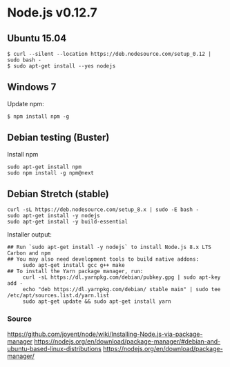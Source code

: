 # Node.js v0.12.7

## Ubuntu 15.04
```
$ curl --silent --location https://deb.nodesource.com/setup_0.12 | sudo bash -
$ sudo apt-get install --yes nodejs
```


## Windows 7

Update npm:
```
$ npm install npm -g
```

## Debian testing (Buster)

Install npm
```
sudo apt-get install npm
sudo npm install -g npm@next
```


## Debian Stretch (stable)

```
curl -sL https://deb.nodesource.com/setup_8.x | sudo -E bash -
sudo apt-get install -y nodejs
sudo apt-get install -y build-essential
```

Installer output:

```
## Run `sudo apt-get install -y nodejs` to install Node.js 8.x LTS Carbon and npm
## You may also need development tools to build native addons:
     sudo apt-get install gcc g++ make
## To install the Yarn package manager, run:
     curl -sL https://dl.yarnpkg.com/debian/pubkey.gpg | sudo apt-key add -
     echo "deb https://dl.yarnpkg.com/debian/ stable main" | sudo tee /etc/apt/sources.list.d/yarn.list
     sudo apt-get update && sudo apt-get install yarn

```


### Source
https://github.com/joyent/node/wiki/Installing-Node.js-via-package-manager
https://nodejs.org/en/download/package-manager/#debian-and-ubuntu-based-linux-distributions
https://nodejs.org/en/download/package-manager/
